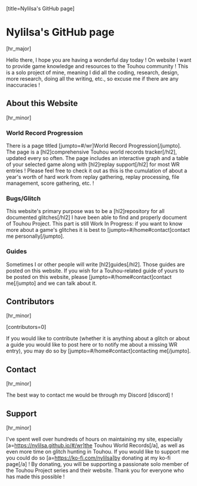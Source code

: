 [title=Nylilsa's GitHub page]
# Nylilsa's GitHub page

[hr_major]

Hello there, I hope you are having a wonderful day today ! On website I want to provide game knowledge and resources to the Touhou community ! This is a solo project of mine, meaning I did all the coding, research, design, more research, doing all the writing, etc., so excuse me if there are any inaccuracies !

## About this Website
[hr_minor]

### World Record Progression

There is a page titled [jumpto=#/wr]World Record Progression[/jumpto]. The page is a [hl2]comprehensive Touhou world records tracker[/hl2], updated every so often. The page includes an interactive graph and a table of your selected game along with [hl2]replay support[/hl2] for most WR entries ! Please feel free to check it out as this is the cumulation of about a year's worth of hard work from replay gathering, replay processing, file management, score gathering, etc. !

### Bugs/Glitch

This website's primary purpose was to be a [hl2]repository for all documented glitches[/hl2] I have been able to find and properly document of Touhou Project. This part is still Work In Progress: if you want to know more about a game's glitches it is best to [jumpto=#/home#contact]contact me personally[/jumpto].

### Guides

Sometimes I or other people will write [hl2]guides[/hl2]. Those guides are posted on this website. If you wish for a Touhou-related guide of yours to be posted on this website, please [jumpto=#/home#contact]contact me[/jumpto] and we can talk about it.

## Contributors
[hr_minor] 

[contributors=0]

If you would like to contribute (whether it is anything about a glitch or about a guide you would like to post here or to notify me about a missing WR entry), you may do so by [jumpto=#/home#contact]contacting me[/jumpto].

## Contact
[hr_minor]

The best way to contact me would be through my Discord [discord] !

## Support
[hr_minor]

I've spent well over hundreds of hours on maintaining my site, especially [a=https://nylilsa.github.io/#/wr]the Touhou World Records[/a], as well as even more time on glitch hunting in Touhou. If you would like to support me you could do so [a=https://ko-fi.com/nylilsa]by donating at my ko-fi page[/a] ! By donating, you will be supporting a passionate solo member of the Touhou Project series and their website. Thank you for everyone who has made this possible !
